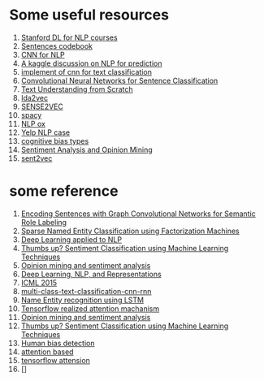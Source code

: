 # Some useful resources

1. [Stanford DL for NLP courses](http://web.stanford.edu/class/cs224n/syllabus.html)
2. [Sentences codebook](http://www.ussc.gov/sites/default/files/pdf/research-and-publications/datafiles/Variable_Codebook_for_Individual_Offenders.pdf)
3. [CNN for NLP](http://www.wildml.com/2015/11/understanding-convolutional-neural-networks-for-nlp/)
4. [A kaggle discussion on NLP for prediction](https://www.kaggle.com/general/17799)
5. [implement of cnn for text classification](http://www.wildml.com/2015/12/implementing-a-cnn-for-text-classification-in-tensorflow/)
6. [Convolutional Neural Networks for Sentence Classification](https://arxiv.org/pdf/1408.5882.pdf)
7. [Text Understanding from Scratch](https://arxiv.org/pdf/1502.01710.pdf)
8. [lda2vec](https://github.com/meereeum/lda2vec-tf)
9. [SENSE2VEC](https://arxiv.org/pdf/1511.06388.pdf)
10. [spacy](https://spacy.io/docs/usage/tutorials)
11. [NLP ox](https://github.com/oxford-cs-deepnlp-2017/lectures)
12. [Yelp NLP case](https://github.com/skipgram/modern-nlp-in-python/tree/master/executable)
13. [cognitive bias types](https://en.wikipedia.org/wiki/List_of_cognitive_biases)
14. [Sentiment Analysis and Opinion Mining ](https://www.cs.uic.edu/~liub/FBS/SentimentAnalysis-and-OpinionMining.pdf)
15. [sent2vec](https://radimrehurek.com/gensim/models/doc2vec.html)


# some reference

1. [Encoding Sentences with Graph Convolutional Networks
for Semantic Role Labeling](https://arxiv.org/pdf/1703.04826.pdf)
2. [Sparse Named Entity Classification using Factorization Machines](https://arxiv.org/pdf/1703.04879.pdf)
3. [Deep Learning applied to NLP](https://arxiv.org/pdf/1703.03091.pdf)
4. [Thumbs up? Sentiment Classification using Machine Learning
Techniques](https://arxiv.org/pdf/cs/0205070.pdf)
5. [Opinion mining and sentiment analysis](http://www.cs.cornell.edu/home/llee/omsa/omsa.pdf)
6. [Deep Learning, NLP, and Representations](http://colah.github.io/posts/2014-07-NLP-RNNs-Representations/)
7. [ICML 2015](http://icml.cc/2015/?page_id=97)
8. [multi-class-text-classification-cnn-rnn](https://github.com/jiegzhan/multi-class-text-classification-cnn-rnn)
9. [Name Entity recognition using LSTM](https://github.com/monikkinom/ner-lstm)
10. [Tensorflow realized attention machanism](http://weibo.com/1402400261/EBfUjCa2e?type=comment#_rnd1490385653151)
11. [Opinion mining and sentiment analysis](http://www.cs.cornell.edu/home/llee/omsa/omsa.pdf)
12. [Thumbs up? Sentiment Classification using Machine Learning
Techniques](https://arxiv.org/pdf/cs/0205070.pdf)
13. [Human bias detection](https://nlp.stanford.edu/pubs/neutrality.pdf)
14. [attention based](http://www.aclweb.org/anthology/D16-1058)
15. [tensorflow attension](https://github.com/ilivans/tf-rnn-attention)
16. []



